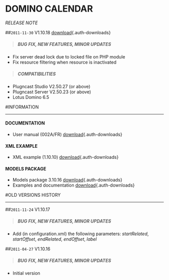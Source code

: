 # DOMINO CALENDAR
*RELEASE NOTE*

##`2011-11-30` V1.10.18 [download](applets/pcs-wa-domino-V1.10.16/domino-calendar-V1.10.18/domino-calendar-V1.10.18.saz){.auth-downloads}   
>##### **BUG FIX, NEW FEATURES, MINOR UPDATES**
- Fix server dead lock due to locked file on PHP module 
- Fix resource filtering when resource is inactivated
>##### **COMPATIBILITIES**
- Plugncast Studio V2.50.27 (or above)
- Plugncast Server V2.50.23 (or above) 
- Lotus Domino 6.5

#INFORMATION
***********************************************************************

#### **DOCUMENTATION**  
- User manual (002A/FR) [download](applets/pcs-wa-domino-V1.10.16/domino-calendar-V1.10.18/domino-calendar-manuel-utilisateur-002A_fr.pdf){.auth-downloads} 	
#### **XML EXAMPLE**  
- XML example (1.10.10) [download](applets/pcs-wa-domino-V1.10.16/domino-calendar-V1.10.18/configuration-example.xml){.auth-downloads} 	
#### **MODELS PACKAGE**
- Models package 3.10.16 [download](applets/pcs-wa-domino-V1.10.16/models-V3.10.16/models-V3.10.16.zip){.auth-downloads}
- Examples and documentation [download](applets/pcs-wa-domino-V1.10.16/models-V3.10.16/examples-and-documentation.zip){.auth-downloads}  

#OLD VERSIONS HISTORY
*********************************************************************************************************

##`2011-11-24` V1.10.17
>##### **BUG FIX, NEW FEATURES, MINOR UPDATES**
- Add (in configuration.xml) the following parameters: *startRelated*, *startOffset*, *endRelated*, *endOffset*, *label*

##`2011-04-27` V1.10.16
>##### **BUG FIX, NEW FEATURES, MINOR UPDATES**
- Initial version

